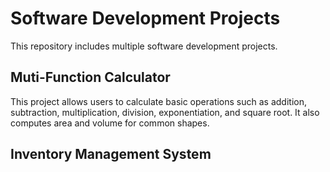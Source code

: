 # Software Development Projects

This repository includes multiple software development projects.

## Muti-Function Calculator

This project allows users to calculate basic operations such as addition, subtraction, multiplication, division, exponentiation, and square root. It also computes area and volume for common shapes.


## Inventory Management System